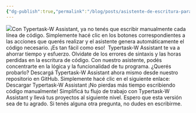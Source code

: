 ```yaml
---
{"dg-publish":true,"permalink":"/blog/posts/asistente-de-escritura-para-typertask-typertask-w-assistant/","dgPassFrontmatter":true}
---
```


[
![](../fetched_images\20231113-134207_chrome.png)](https://blogger.googleusercontent.com/img/b/R29vZ2xl/AVvXsEgs-xhboWXlHR52Pgrn0CPiwgQ5aazKDv_CtOYOlcnPe3HXUsg0_rTmMEVWM8oWToxXew3bDB2LQyeFzuUhPsUpG4gwMnBx-9G8-DeIyYGlZseTxVw-NzCvb0atGdWlisiikXGxSzXo4HRYzZsTqlHSmr_kkeIkOWg66rYZmSpXJHNCKb7bDitmzWEaaK8/s840/20231113-134207_chrome.png)Con Typertask\-W Assistant, ya no tenés que escribir manualmente cada línea de código. Simplemente hacé clic en los botones correspondientes a las acciones que querés realizar y el asistente genera automáticamente el código necesario. ¡Es tan fácil como eso\!
 Typertask\-W Assistant te va a ahorrar tiempo y esfuerzo. Olvidate de los errores de sintaxis y las horas perdidas en la escritura de código. Con nuestro asistente, podés concentrarte en la lógica y la funcionalidad de tu programa.
¿Querés probarlo? Descargá Typertask\-W Assistant ahora mismo desde nuestro repositorio en GitHub. Simplemente hacé clic en el siguiente enlace: Descargar Typertask\-W Assistant
¡No pierdas más tiempo escribiendo código manualmente\! Simplificá tu flujo de trabajo con Typertask\-W Assistant y llevá tus proyectos al siguiente nivel.
Espero que esta versión sea de tu agrado. Si tenés alguna otra pregunta, no dudes en escribirme.
